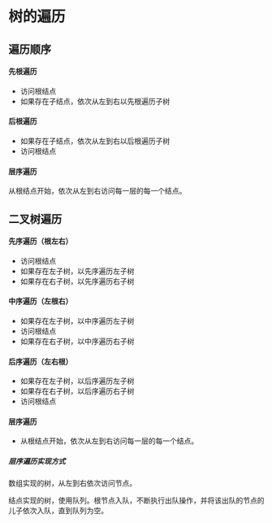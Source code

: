 # 树的遍历

## 遍历顺序

#### 先根遍历
- 访问根结点
- 如果存在子结点，依次从左到右以先根遍历子树

#### 后根遍历
- 如果存在子结点，依次从左到右以后根遍历子树
- 访问根结点

#### 层序遍历
从根结点开始，依次从左到右访问每一层的每一个结点。

## 二叉树遍历

#### 先序遍历（根左右）
- 访问根结点
- 如果存在左子树，以先序遍历左子树
- 如果存在右子树，以先序遍历右子树

#### 中序遍历（左根右）
- 如果存在左子树，以中序遍历左子树
- 访问根结点
- 如果存在右子树，以中序遍历右子树

#### 后序遍历（左右根）
- 如果存在左子树，以后序遍历左子树
- 如果存在右子树，以后序遍历右子树
- 访问根结点

#### 层序遍历
- 从根结点开始，依次从左到右访问每一层的每一个结点。

##### 层序遍历实现方式

数组实现的树，从左到右依次访问节点。

结点实现的树，使用队列。根节点入队，不断执行出队操作，并将该出队的节点的儿子依次入队，直到队列为空。